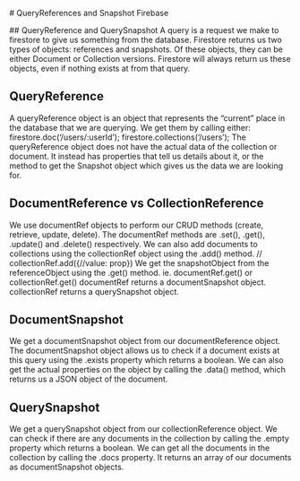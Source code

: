 # QueryReferences and Snapshot Firebase

## QueryReference and QuerySnapshot
A query is a request we make to firestore to give us
something from the database.
Firestore returns us two types of objects: references and
snapshots. Of these objects, they can be either Document or
Collection versions.
Firestore will always return us these objects, even if nothing
exists at from that query.

## QueryReference

A queryReference object is an object that represents the “current”
place in the database that we are querying.
We get them by calling either:
firestore.doc(‘/users/:userId’);
firestore.collections(‘/users’);
The queryReference object does not have the actual data of the
collection or document. It instead has properties that tell us details
about it, or the method to get the Snapshot object which gives us the
data we are looking for.

## DocumentReference vs CollectionReference

We use documentRef objects to perform our CRUD methods (create,
retrieve, update, delete). The documentRef methods are .set(), .get(),
.update() and .delete() respectively.
We can also add documents to collections using the collectionRef
object using the .add() method. // collectionRef.add({//value: prop})
We get the snapshotObject from the referenceObject using the .get()
method. ie. documentRef.get() or collectionRef.get()
documentRef returns a documentSnapshot object.
collectionRef returns a querySnapshot object.

## DocumentSnapshot

We get a documentSnapshot object from our documentReference
object.
The documentSnapshot object allows us to check if a document exists
at this query using the .exists property which returns a boolean.
We can also get the actual properties on the object by calling
the .data() method, which returns us a JSON object of the document.

## QuerySnapshot

We get a querySnapshot object from our collectionReference object.
We can check if there are any documents in the collection by calling
the .empty property which returns a boolean.
We can get all the documents in the collection by calling the .docs
property. It returns an array of our documents as documentSnapshot
objects.
